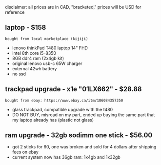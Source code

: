 disclaimer: all prices are in CAD, "bracketed," prices will be USD for reference 

## laptop - $158 
`bought from local marketplace (kijiji)`
- lenovo thinkPad T480 laptop 14" FHD
- intel 8th core i5-8350
- 8GB ddr4 ram (2x4gb kit)
- original lenovo usb-c 65W charger
- external 42wh battery
- no ssd

## trackpad upgrade - x1e "01LX662" - $28.88
`bought from ebay: https://www.ebay.ca/itm/186084357350`
- glass trackpad, compatible upgrade with the t480
- DO NOT BUY, misread on my part, ended up buying the same part that my laptop already has (plastic not glass)

## ram upgrade - 32gb sodimm one stick - $56.00
- got 2 sticks for 60, one was broken and sold for 4 dollars after shipping fees on ebay
- current system now has 36gb ram: 1x4gb and 1x32gb

